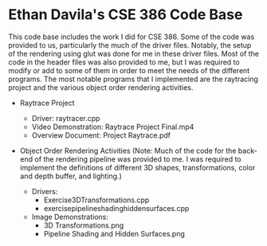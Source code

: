 # Ethan Davila's CSE 386 Code Base
This code base includes the work I did for CSE 386. Some of the code was provided to us, particularly the much of the driver files. Notably, the setup of the rendering using glut was done for me in these driver files. Most of the code in the header files was also provided to me, but I was required to modify or add to some of them in order to meet the needs of the different programs. The most notable programs that I implemented are the raytracing project and the various object order rendering activities.

- Raytrace Project
  - Driver: raytracer.cpp
  - Video Demonstration: Raytrace Project Final.mp4
  - Overview Document: Project Raytrace.pdf

- Object Order Rendering Activities (Note: Much of the code for the back-end of the rendering pipeline was provided to me. I was required to implement the definitions of different 3D shapes, transformations, color and depth buffer, and lighting.)
  - Drivers:
    - Exercise3DTransformations.cpp
    - exercisepipelineshadinghiddensurfaces.cpp
  - Image Demonstrations:
    - 3D Transformations.png
    - Pipeline Shading and Hidden Surfaces.png
